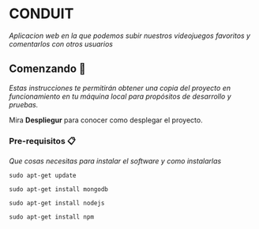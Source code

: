 # CONDUIT

_Aplicacion web en la que podemos subir nuestros videojuegos favoritos y comentarlos con otros usuarios_

## Comenzando 🚀

_Estas instrucciones te permitirán obtener una copia del proyecto en funcionamiento en tu máquina local para propósitos de desarrollo y pruebas._

Mira **Despliegur** para conocer como desplegar el proyecto.

### Pre-requisitos 📋

_Que cosas necesitas para instalar el software y como instalarlas_

```
sudo apt-get update
```
```
sudo apt-get install mongodb
```
```
sudo apt-get install nodejs
```
```
sudo apt-get install npm
```

